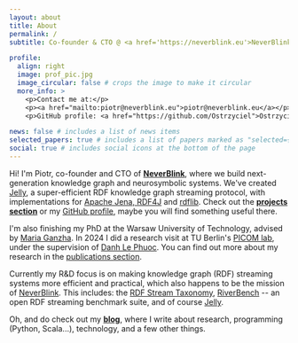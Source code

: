 ```yaml
---
layout: about
title: About
permalink: /
subtitle: Co-founder & CTO @ <a href='https://neverblink.eu'>NeverBlink</a>

profile:
  align: right
  image: prof_pic.jpg
  image_circular: false # crops the image to make it circular
  more_info: >
    <p>Contact me at:</p>
    <p><a href="mailto:piotr@neverblink.eu">piotr@neverblink.eu</a></p>
    <p>GitHub profile: <a href="https://github.com/Ostrzyciel">Ostrzyciel</a></p>

news: false # includes a list of news items
selected_papers: true # includes a list of papers marked as "selected={true}"
social: true # includes social icons at the bottom of the page
---
```


Hi! I'm Piotr, co-founder and CTO of **[NeverBlink](https://neverblink.eu)**, where we build next-generation knowledge graph and neurosymbolic systems. We've created [Jelly](https://w3id.org/jelly/), a super-efficient RDF knowledge graph streaming protocol, with implementations for [Apache Jena, RDF4J](https://w3id.org/jelly/jelly-jvm) and [rdflib](https://w3id.org/jelly/pyjelly). Check out the **[projects section](/projects/)** or my [GitHub profile](https://github.com/Ostrzyciel), maybe you will find something useful there.

I'm also finishing my PhD at the Warsaw University of Technology, advised by [Maria Ganzha](https://pages.mini.pw.edu.pl/~ganzham/www/). In 2024 I did a research visit at TU Berlin's [PICOM lab](https://picom.ai/), under the supervision of [Danh Le Phuoc](https://danhlephuoc.info/). You can find out more about my research in the [publications section](/publications/).

Currently my R&D focus is on making knowledge graph (RDF) streaming systems more efficient and practical, which also happens to be the mission of [NeverBlink](https://neverblink.eu). This includes: the [RDF Stream Taxonomy](https://w3id.org/stax/), [RiverBench](https://w3id.org/riverbench/) -- an open RDF streaming benchmark suite, and of course [Jelly](https://w3id.org/jelly/).

Oh, and do check out my **[blog](/blog/)**, where I write about research, programming (Python, Scala...), technology, and a few other things.
